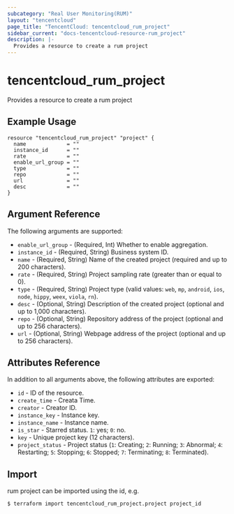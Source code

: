 ```yaml
---
subcategory: "Real User Monitoring(RUM)"
layout: "tencentcloud"
page_title: "TencentCloud: tencentcloud_rum_project"
sidebar_current: "docs-tencentcloud-resource-rum_project"
description: |-
  Provides a resource to create a rum project
---
```


# tencentcloud_rum_project

Provides a resource to create a rum project

## Example Usage

```hcl
resource "tencentcloud_rum_project" "project" {
  name             = ""
  instance_id      = ""
  rate             = ""
  enable_url_group = ""
  type             = ""
  repo             = ""
  url              = ""
  desc             = ""
}
```

## Argument Reference

The following arguments are supported:

* `enable_url_group` - (Required, Int) Whether to enable aggregation.
* `instance_id` - (Required, String) Business system ID.
* `name` - (Required, String) Name of the created project (required and up to 200 characters).
* `rate` - (Required, String) Project sampling rate (greater than or equal to 0).
* `type` - (Required, String) Project type (valid values: `web`, `mp`, `android`, `ios`, `node`, `hippy`, `weex`, `viola`, `rn`).
* `desc` - (Optional, String) 	Description of the created project (optional and up to 1,000 characters).
* `repo` - (Optional, String) Repository address of the project (optional and up to 256 characters).
* `url` - (Optional, String) Webpage address of the project (optional and up to 256 characters).

## Attributes Reference

In addition to all arguments above, the following attributes are exported:

* `id` - ID of the resource.
* `create_time` - Creata Time.
* `creator` - Creator ID.
* `instance_key` - Instance key.
* `instance_name` - Instance name.
* `is_star` - Starred status. `1`: yes; `0`: no.
* `key` - Unique project key (12 characters).
* `project_status` - Project status (`1`: Creating; `2`: Running; `3`: Abnormal; `4`: Restarting; `5`: Stopping; `6`: Stopped; `7`: Terminating; `8`: Terminated).


## Import

rum project can be imported using the id, e.g.
```
$ terraform import tencentcloud_rum_project.project project_id
```

